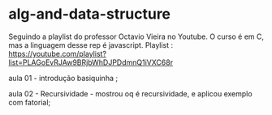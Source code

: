 # alg-and-data-structure

Seguindo a playlist do professor Octavio Vieira no Youtube. O curso é em C, mas a linguagem desse rep é javascript. Playlist : 
https://youtube.com/playlist?list=PLAGoEvRJAw9BRjbWhDJPDdmnQ1iVXC68r

aula 01 - introdução basiquinha ;

aula 02 - Recursividade - 
mostrou oq é recursividade, e aplicou exemplo com fatorial;
